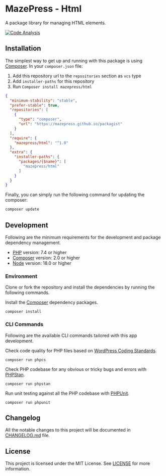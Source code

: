 # MazePress - Html
A package library for managing HTML elements.

[![Code Analysis](https://github.com/mazepress/html/actions/workflows/analyse.yml/badge.svg)](https://github.com/mazepress/html/actions/workflows/analyse.yml)

## Installation
The simplest way to get up and running with this package is using [Composer](http://getcomposer.org/).
In your `composer.json` file:

1. Add this repository url to the `repositories` section as `vcs` type
2. Add `installer-paths` for this repository
3. Run `Composer install mazepress/html`

```json
{
  "minimum-stability": "stable",
  "prefer-stable": true,
  "repositories": [
    {
      "type": "composer",
      "url": "https://mazepress.github.io/packagist"
    }
  ],
  "require": {
    "mazepress/html": "^1.0"
  },
  "extra": {
    "installer-paths": {
      "packages/{$name}": [
        "mazepress/html"
      ]
    }
  }
}
```
Finally, you can simply run the following command for updating the composer:

```sh
composer update
```

## Development
Following are the minimum requirements for the development and package dependency management.

- [PHP](https://php.net) version: 7.4 or higher
- [Composer](https://getcomposer.org/) version: 2.0 or higher
- [Node](https://nodejs.org) version: 18.0 or higher

### Environment
Clone or fork the repository and install the dependencies by running the following commands.

Install the [Composer](https://getcomposer.org/) dependency packages.
```shell
composer install
```

### CLI Commands
Following are the available CLI commands tailored with this app development.

Check code quality for PHP files based on [WordPress Coding Standards](https://developer.wordpress.org/coding-standards/wordpress-coding-standards/).
```shell
composer run phpcs
```

Check PHP codebase for any obvious or tricky bugs and errors with [PHPStan](https://phpstan.org).
```shell
composer run phpstan
```

Run unit testing against all the PHP codebase with [PHPUnit](https://phpunit.de).
```shell
composer run phpunit
```

## Changelog
All the notable changes to this project will be documented in [CHANGELOG.md](CHANGELOG.md) file.

## License
This project is licensed under the MIT License. See [LICENSE](LICENSE.md) for more information.
